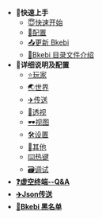 * **🌱快速上手**
  * [😇快速开始](QuickStart.md)
  * [💾配置](Configure.md)
  * [📤更新 Bkebi](UpdateBkebi.md)
  * [📑Bkebi 目录文件介绍](BkebiFileTree.md)
* **🧐详细说明及配置**
  * [⭐️玩家](Player.md)
  * [🌏世界](World.md)
  * [✈️传送](Teleport.md)
  * [👀透视](ESP.md)
  * [🕶视图](Visuals.md)
  * [🛠设置](Settings.md)
  * [🔗其他](Others.md)
  * [⌨️热键](Hotkeys.md)
  * [🗃调试](Debug.md)
* [**❓虚空终端--Q&A**](QA.md)
* [**✈️Json传送**](JSON_Teleport.md)
* [**🚫Bkebi 黑名单**](BlackList.md)
